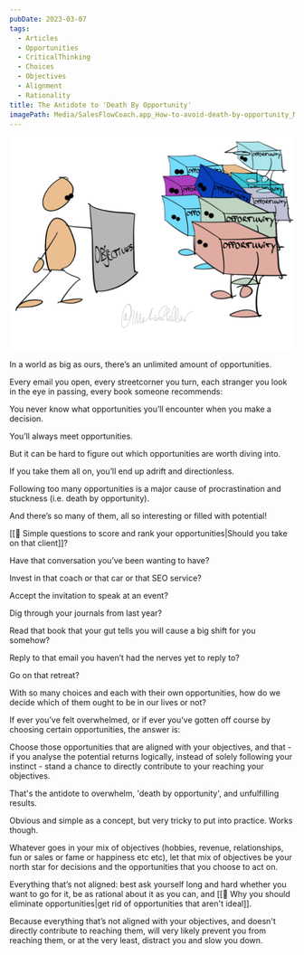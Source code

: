 ```yaml
---
pubDate: 2023-03-07
tags:
  - Articles
  - Opportunities
  - CriticalThinking
  - Choices
  - Objectives
  - Alignment
  - Rationality
title: The Antidote to 'Death By Opportunity'
imagePath: Media/SalesFlowCoach.app_How-to-avoid-death-by-opportunity_MartinStellar.png
---
```


![](Media/SalesFlowCoach.app_How-to-avoid-death-by-opportunity_MartinStellar.png)

In a world as big as ours, there’s an unlimited amount of opportunities.

Every email you open, every streetcorner you turn, each stranger you look in the eye in passing, every book someone recommends:

You never know what opportunities you’ll encounter when you make a decision.

You’ll always meet opportunities.

But it can be hard to figure out which opportunities are worth diving into.

If you take them all on, you’ll end up adrift and directionless.

Following too many opportunities is a major cause of procrastination and stuckness (i.e. death by opportunity).

And there’s so many of them, all so interesting or filled with potential!

[[🤔 Simple questions to score and rank your opportunities|Should you take on that client]]?

Have that conversation you’ve been wanting to have?

Invest in that coach or that car or that SEO service?

Accept the invitation to speak at an event?

Dig through your journals from last year?

Read that book that your gut tells you will cause a big shift for you somehow?

Reply to that email you haven’t had the nerves yet to reply to?

Go on that retreat?

With so many choices and each with their own opportunities, how do we decide which of them ought to be in our lives or not?

If ever you’ve felt overwhelmed, or if ever you’ve gotten off course by choosing certain opportunities, the answer is:

Choose those opportunities that are aligned with your objectives, and that - if you analyse the potential returns logically, instead of solely following your instinct - stand a chance to directly contribute to your reaching your objectives.

That's the antidote to overwhelm, 'death by opportunity', and unfulfilling results.

Obvious and simple as a concept, but very tricky to put into practice. Works though.

Whatever goes in your mix of objectives (hobbies, revenue, relationships, fun or sales or fame or happiness etc etc), let that mix of objectives be your north star for decisions and the opportunities that you choose to act on.

Everything that’s not aligned: best ask yourself long and hard whether you want to go for it, be as rational about it as you can, and [[📄 Why you should eliminate opportunities|get rid of opportunities that aren't ideal]].

Because everything that’s not aligned with your objectives, and doesn't directly contribute to reaching them, will very likely prevent you from reaching them, or at the very least, distract you and slow you down.
